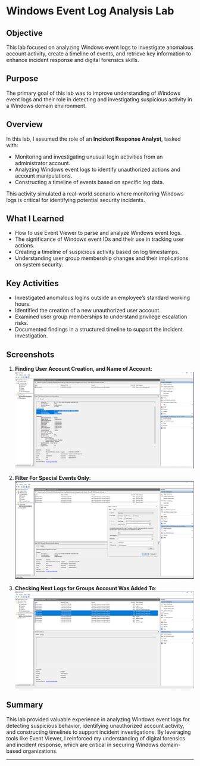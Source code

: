 # Windows Event Log Analysis Lab

## Objective
This lab focused on analyzing Windows event logs to investigate anomalous account activity, create a timeline of events, and retrieve key information to enhance incident response and digital forensics skills.

## Purpose
The primary goal of this lab was to improve understanding of Windows event logs and their role in detecting and investigating suspicious activity in a Windows domain environment.

## Overview
In this lab, I assumed the role of an **Incident Response Analyst**, tasked with:
- Monitoring and investigating unusual login activities from an administrator account.
- Analyzing Windows event logs to identify unauthorized actions and account manipulations.
- Constructing a timeline of events based on specific log data.

This activity simulated a real-world scenario where monitoring Windows logs is critical for identifying potential security incidents.

## What I Learned
- How to use Event Viewer to parse and analyze Windows event logs.
- The significance of Windows event IDs and their use in tracking user actions.
- Creating a timeline of suspicious activity based on log timestamps.
- Understanding user group membership changes and their implications on system security.

## Key Activities
- Investigated anomalous logins outside an employee’s standard working hours.
- Identified the creation of a new unauthorized user account.
- Examined user group memberships to understand privilege escalation risks.
- Documented findings in a structured timeline to support the incident investigation.

## Screenshots
1. **Finding User Account Creation, and Name of Account**: ![File Analysis Screenshot](screenshots/findingnameofaccountthatwascreated.png) 
2. **Filter For Special Events Only**: ![File Analysis Screenshot](screenshots/filteringto4672.png)

3. **Checking Next Logs for Groups Account Was Added To**: ![File Analysis Screenshot](screenshots/checkednext3logstoidentifysecuritygroupsitwasaddedto.png)

## Summary
This lab provided valuable experience in analyzing Windows event logs for detecting suspicious behavior, identifying unauthorized account activity, and constructing timelines to support incident investigations. By leveraging tools like Event Viewer, I reinforced my understanding of digital forensics and incident response, which are critical in securing Windows domain-based organizations.

---
